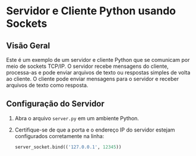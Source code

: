 # Servidor e Cliente Python usando Sockets

## Visão Geral

Este é um exemplo de um servidor e cliente Python que se comunicam por meio de sockets TCP/IP. O servidor recebe mensagens do cliente, processa-as e pode enviar arquivos de texto ou respostas simples de volta ao cliente. O cliente pode enviar mensagens para o servidor e receber arquivos de texto como resposta.

## Configuração do Servidor

1. Abra o arquivo `server.py` em um ambiente Python.

2. Certifique-se de que a porta e o endereço IP do servidor estejam configurados corretamente na linha:

   ```python
   server_socket.bind(('127.0.0.1', 12345))
